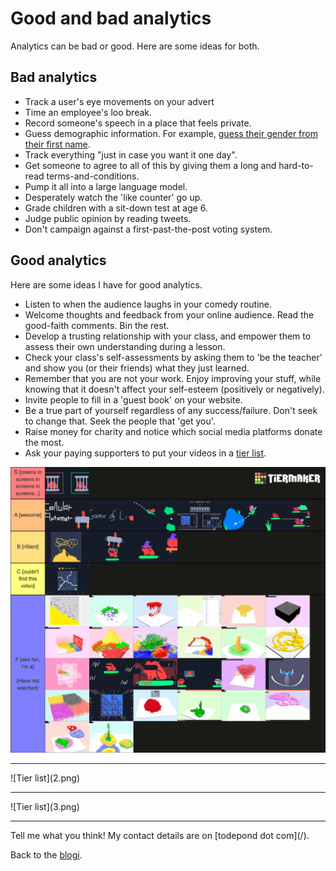 # Good and bad analytics

Analytics can be bad or good. Here are some ideas for both.

## Bad analytics

- Track a user's eye movements on your advert 
- Time an employee's loo break.
- Record someone's speech in a place that feels private.
- Guess demographic information. For example, [guess their gender from their first name](https://youtu.be/suv76aL0NrA?si=d86kL8LrsWFhr-Ch).
- Track everything "just in case you want it one day".
- Get someone to agree to all of this by giving them a long and hard-to-read terms-and-conditions.
- Pump it all into a large language model.
- Desperately watch the 'like counter' go up.
- Grade children with a sit-down test at age 6.
- Judge public opinion by reading tweets.
- Don't campaign against a first-past-the-post voting system.

## Good analytics

Here are some ideas I have for good analytics.

- Listen to when the audience laughs in your comedy routine.
- Welcome thoughts and feedback from your online audience. Read the good-faith comments. Bin the rest.
- Develop a trusting relationship with your class, and empower them to assess their own understanding during a lesson.
- Check your class's self-assessments by asking them to 'be the teacher' and show you (or their friends) what they just learned.
- Remember that you are not your work. Enjoy improving your stuff, while knowing that it doesn't affect your self-esteem (positively or negatively).
- Invite people to fill in a 'guest book' on your website.
- Be a true part of yourself regardless of any success/failure. Don't seek to change that. Seek the people that 'get you'.
- Raise money for charity and notice which social media platforms donate the most.
- Ask your paying supporters to put your videos in a [tier list](https://tiermaker.com/create/sandpond-saga-episodes-16352180).

![Tier list](1.png)
<hr>
![Tier list](2.png)
<hr>
![Tier list](3.png)
<hr>
Tell me what you think! My contact details are on [todepond dot com](/).

<br>

Back to the [blogi](/wikiblogarden).

